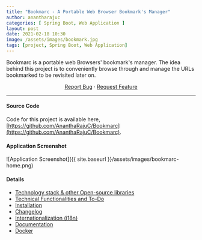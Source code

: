 ```yaml
---
title: "Bookmarc - A Portable Web Browser Bookmark's Manager"
author: anantharajuc
categories: [ Spring Boot, Web Application ]
layout: post
date: 2021-02-18 10:30
image: /assets/images/bookmark.jpg
tags: [project, Spring Boot, Web Application]
---
```


Bookmarc is a portable web Browsers' bookmark's manager. The idea behind this project is to conveniently browse through and manage the URLs bookmarked to be revisited later on.

<p align="center">
	<a href="https://github.com/AnanthaRajuC/Bookmarc/issues">Report Bug</a>
	·
	<a href="https://github.com/AnanthaRajuC/Bookmarc/issues">Request Feature</a>
</p>

---

#### Source Code

Code for this project is available here, [https://github.com/AnanthaRajuC/Bookmarc](https://github.com/AnanthaRajuC/Bookmarc).

#### Application Screenshot  

![Application Screenshot]({{ site.baseurl }}/assets/images/bookmarc-home.png)  

#### Details

- [Technology stack & other Open-source libraries](https://github.com/AnanthaRajuC/Bookmarc/blob/main/documents/TECHNOLOGY_STACK.MD) 
- [Technical Functionalities and To-Do](https://github.com/AnanthaRajuC/Bookmarc/blob/main/documents/TECHNICAL_FUNCTIONALITIES.md)    
- [Installation](https://github.com/AnanthaRajuC/Bookmarc/blob/main/documents/INSTALLATION.MD)    
- [Changelog](https://github.com/AnanthaRajuC/Bookmarc/blob/main/documents/CHANGELOG.md)   
- [Internationalization (i18n)](https://github.com/AnanthaRajuC/Bookmarc/blob/main/documents/INTERNATIONALIZATION.MD) 
- [Documentation](https://github.com/AnanthaRajuC/Bookmarc/blob/main/documents/DOCUMENTATION.MD) 
- [Docker](https://github.com/AnanthaRajuC/Bookmarc/blob/main/documents/DOCKER.md)   








